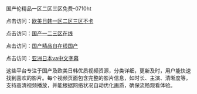 国产伦精品一区二区三区免费-0710ht

点击访问：<a href="https://heiliaowt0d7p.pages.dev">欧美日韩一区二区三区不卡</a>

点击访问：<a href="https://heiliaoga6s9v.pages.dev">国产一二三区在线</a>

点击访问：<a href="https://heiliaoow5kzm.pages.dev">国产精品自在线国产</a>

点击访问：<a href="https://heiliao2dmwwy.pages.dev">亚洲日本va中文字幕</a>

这些平台专注于国产及欧美日韩优质视频资源，分类详细，更新及时，用户能快速找到喜欢的影片。每个视频页面包含完整的影片信息，如时长、主演、清晰度等，支持高清视频播放，并能根据网络状况自动优化画质，确保流畅观看体验。

<span style="display:none;">[Canonical link](https://github.com/trua20250710/trua2 ）</span>
